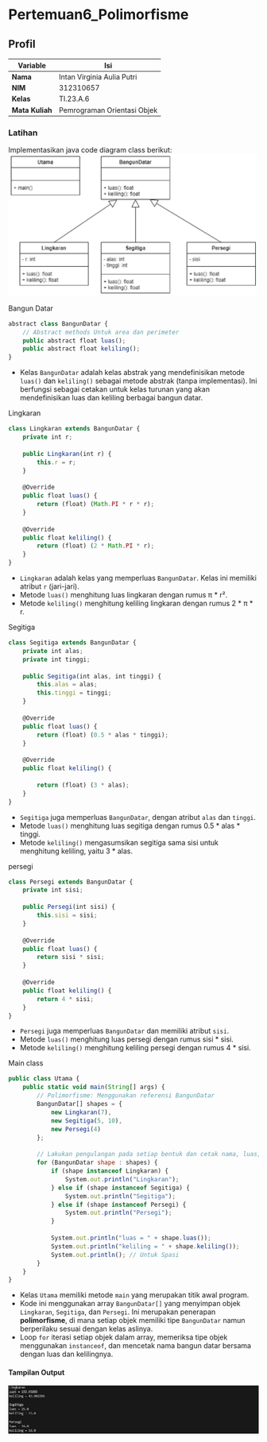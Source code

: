 # Pertemuan6_Polimorfisme

## Profil
| Variable | Isi |
| -------- | --- |
| **Nama** | Intan Virginia Aulia Putri |
| **NIM** | 312310657 |
| **Kelas** | TI.23.A.6 |
| **Mata Kuliah** | Pemrograman Orientasi Objek |

### Latihan
Implementasikan java code diagram class berikut:
![1](ss/1.png)

Bangun Datar
``` javascript
abstract class BangunDatar {
    // Abstract methods Untuk area dan perimeter
    public abstract float luas();
    public abstract float keliling();
}
```
- Kelas `BangunDatar` adalah kelas abstrak yang mendefinisikan metode `luas()` dan `keliling()` sebagai metode abstrak (tanpa implementasi). Ini berfungsi sebagai cetakan untuk kelas turunan yang akan mendefinisikan luas dan keliling berbagai bangun datar.

Lingkaran
``` javascript
class Lingkaran extends BangunDatar {
    private int r;

    public Lingkaran(int r) {
        this.r = r;
    }

    @Override
    public float luas() {
        return (float) (Math.PI * r * r);
    }

    @Override
    public float keliling() {
        return (float) (2 * Math.PI * r);
    }
}
```
- `Lingkaran` adalah kelas yang memperluas `BangunDatar`. Kelas ini memiliki atribut `r` (jari-jari).
- Metode `luas()` menghitung luas lingkaran dengan rumus π * r².
- Metode `keliling()` menghitung keliling lingkaran dengan rumus 2 * π * r.

Segitiga
``` javascript
class Segitiga extends BangunDatar {
    private int alas;
    private int tinggi;

    public Segitiga(int alas, int tinggi) {
        this.alas = alas;
        this.tinggi = tinggi;
    }

    @Override
    public float luas() {
        return (float) (0.5 * alas * tinggi);
    }

    @Override
    public float keliling() {
        
        return (float) (3 * alas);
    }
}
```
- `Segitiga` juga memperluas `BangunDatar`, dengan atribut `alas` dan `tinggi`.
- Metode `luas()` menghitung luas segitiga dengan rumus 0.5 * alas * tinggi.
- Metode `keliling()` mengasumsikan segitiga sama sisi untuk menghitung keliling, yaitu 3 * alas.

persegi
``` javascript
class Persegi extends BangunDatar {
    private int sisi;

    public Persegi(int sisi) {
        this.sisi = sisi;
    }

    @Override
    public float luas() {
        return sisi * sisi;
    }

    @Override
    public float keliling() {
        return 4 * sisi;
    }
}
```
- `Persegi` juga memperluas `BangunDatar` dan memiliki atribut `sisi`.
- Metode `luas()` menghitung luas persegi dengan rumus sisi * sisi.
- Metode `keliling()` menghitung keliling persegi dengan rumus 4 * sisi.

Main class
``` javascript
public class Utama {
    public static void main(String[] args) {
        // Polimorfisme: Menggunakan referensi BangunDatar 
        BangunDatar[] shapes = {
            new Lingkaran(7),
            new Segitiga(5, 10),
            new Persegi(4)
        };

        // Lakukan pengulangan pada setiap bentuk dan cetak nama, luas, dan kelilingnya
        for (BangunDatar shape : shapes) {
            if (shape instanceof Lingkaran) {
                System.out.println("Lingkaran");
            } else if (shape instanceof Segitiga) {
                System.out.println("Segitiga");
            } else if (shape instanceof Persegi) {
                System.out.println("Persegi");
            }
            
            System.out.println("luas = " + shape.luas());
            System.out.println("keliling = " + shape.keliling());
            System.out.println(); // Untuk Spasi
        }
    }
}
```
- Kelas `Utama` memiliki metode `main` yang merupakan titik awal program.
- Kode ini menggunakan array `BangunDatar[]` yang menyimpan objek `Lingkaran`, `Segitiga`, dan `Persegi`. Ini merupakan penerapan **polimorfisme**, di mana setiap objek memiliki tipe `BangunDatar` namun berperilaku sesuai dengan kelas aslinya.
- Loop `for` iterasi setiap objek dalam array, memeriksa tipe objek menggunakan `instanceof`, dan mencetak nama bangun datar bersama dengan luas dan kelilingnya.
  
#### Tampilan Output
![2](ss/2.png)
